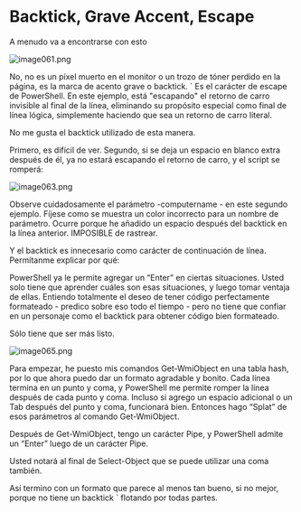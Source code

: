 # Backtick, Grave Accent, Escape

A menudo va a encontrarse con esto

![image061.png](images/image061.png)

No, no es un píxel muerto en el monitor o un trozo de tóner perdido en la página, es la marca de acento grave o backtick. \` Es el carácter de escape de PowerShell. En este ejemplo, está "escapando" el retorno de carro invisible al final de la línea, eliminando su propósito especial como final de línea lógica, simplemente haciendo que sea un retorno de carro literal.

No me gusta el backtick utilizado de esta manera.

Primero, es difícil de ver. Segundo, si se deja un espacio en blanco extra después de él, ya no estará escapando el retorno de carro, y el script se romperá:

![image063.png](images/image063.png)

Observe cuidadosamente el parámetro -computername - en este segundo ejemplo. Fíjese como se muestra un  color incorrecto para un nombre de parámetro. Ocurre porque he añadido un espacio después del backtick en la línea anterior. IMPOSIBLE de rastrear.

Y el backtick es innecesario como carácter de continuación de línea. Permítanme explicar por qué:

PowerShell ya le permite agregar un “Enter” en ciertas situaciones. Usted solo tiene que aprender cuáles son esas situaciones, y luego tomar ventaja de ellas. Entiendo totalmente el deseo de tener código perfectamente formateado - predico sobre eso todo el tiempo - pero no tiene que confiar en un personaje como el backtick para obtener código bien formateado.

Sólo tiene que ser más listo.

![image065.png](images/image065.png)

Para empezar, he puesto mis comandos Get-WmiObject en una tabla hash, por lo que ahora puedo dar un formato agradable y bonito. Cada línea termina en un punto y coma, y PowerShell me permite romper la línea después de cada punto y coma. Incluso si agrego un espacio adicional o un Tab después del punto y coma, funcionará bien. Entonces hago “Splat” de esos parámetros al comando Get-WmiObject.

Después de Get-WmiObject, tengo un carácter Pipe, y PowerShell admite un “Enter” luego de un carácter Pipe.

Usted notará al final de Select-Object que se puede utilizar una coma también.

Así termino con un formato que parece al menos tan bueno, si no mejor, porque no tiene un backtick \` flotando por todas partes.

